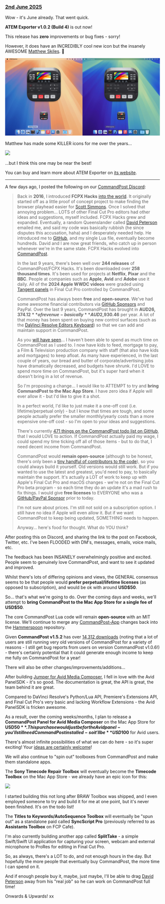 ### [2nd June 2025](/news/20250602)

Wow - it's June already. That went quick.

**ATEM Exporter v1.0.2 (Build 4)** is out now!

This release has **zero** improvements or bug fixes - sorry!

However, it does have an INCREDIBLY cool new icon but the insanely AWESOME [Matthew Skiles](http://matthewskiles.com/). 🥳

![](/static/atem-exporter-icon.jpg)

Matthew has made some KILLER icons for me over the years...

![](/static/latenite-apps.png)

...but I think this one may be near the best!

You can buy and learn more about ATEM Exporter on [its website](https://atemexporter.fcp.cafe).

---

A few days ago, I posted the following on our [CommandPost Discord](https://ltnt.tv/discord):

> Back in **2016**, I introduced **FCPX Hacks** [into the world](https://fcp.cafe/blog/final-cut-pro-hacks/). It originally started off as a little proof of concept project to make finding the browser playhead easier for [Scott Simmons](http://www.scottsimmons.tv/). Once I solved that annoying problem... LOTS of other Final Cut Pro editors had other ideas and suggestions, myself included. FCPX Hacks grew and expanded. Eventually, a random Queenslander called [David Peterson](http://randombits.org/) emailed me, and said my code was basically rubbish (he since disputes this accusation, haha) and I desperately needed help. He introduced me to [GitHub](https://github.com/CommandPost/CommandPost/), and my single Lua file, eventually become hundreds. David and I are now great friends, who catch up in person whenever we're in the same state. FCPX Hacks evolved into [CommandPost](https://commandpost.fcp.cafe).
>
> In the last 9 years, there's been well over **244 releases** of CommandPost/FCPX Hacks. It's been downloaded over **258 thousand times**. It's been used for projects at **Netflix**, **Pixar** and the **BBC**. People at companies such as **Apple**, **Avid** and **Adobe** use it daily. All of the **2024 Apple WWDC videos** were graded using [Tangent panels](https://www.tangentwave.co.uk) in Final Cut Pro controlled by CommandPost.
>
> CommandPost has always been **free** and **open-source**. We've had some awesome financial contributors via [GitHub Sponsors](https://github.com/sponsors/CommandPost) and PayPal. Over the last 9 years, CommandPost has brought in **AUD$26,374.12** of revenue - basically **AUD$2,930.46** per year. A lot of that money has been spent on buying new control surfaces (such as the [DaVinci Resolve Editors Keyboard](https://www.blackmagicdesign.com/products/davinciresolve/keyboard)) so that we can add and maintain support in CommandPost.
>
> As you [will have seen](https://github.com/CommandPost/CommandPost/graphs/code-frequency)... I haven't been able to spend as much time on CommandPost as I used to. I now have kids to feed, mortgage to pay, a Film & Television production company with staff (that also have kids and mortgages) to keep afloat. As many have experienced, in the last couple of years, our bread and butter of corporate/advertising jobs have dramatically decreased, and budgets have shrunk. I'd LOVE to spend more time on CommandPost, but it's super hard when it doesn't bring in a lot of revenue.
>
> So I'm proposing a change... I would like to ATTEMPT to try and **bring CommandPost to the Mac App Store**. I have zero idea if Apple will ever allow it - but I'd like to give it a shot.
>
> In a perfect world, I'd like to just make it a one-off cost (i.e. lifetime/perpetual only) - but I know that times are tough, and some people actually prefer the smaller monthly/yearly costs than a more expensive one-off cost - so I'm open to your ideas and suggestions.
>
> There's currently [471 things on the CommandPost todo list on GitHub](https://github.com/CommandPost/CommandPost/issues), that I would LOVE to action. If CommandPost actually paid my wage, I could spend my time ticking off all of those items - but to do that, I need decent income from CommandPost.
>
> CommandPost would **remain open-source** (although to be honest, there's only been a [tiny handful of contributors to the code](https://github.com/CommandPost/CommandPost/graphs/contributors)), so you could always build it yourself. Old versions would still work. But if you wanted to use the latest and greatest, you'd need to pay, to basically maintain the support. It's actually a LOT of work to keep up with Apple's Final Cut Pro and macOS changes - we're not on the Final Cut Pro beta program - so each time they do an update it's a mad rush to fix things. I would give **free licenses** to EVERYONE who was a [GitHub/PayPal Sponsor](https://github.com/sponsors/CommandPost) prior to today.
>
> I'm not sure about prices. I'm still not sold on a subscription option. I still have no idea if Apple will even allow it. But if we want CommandPost to keep being updated, SOMETHING needs to happen.
>
> Anyway... here's food for thought. What do YOU think?

After posting this on Discord, and sharing the link to the post on Facebook, Twitter, etc. I've been FLOODED with DM's, messages, emails, voice mails, etc.

The feedback has been INSANELY overwhelmingly positive and excited. People seem to genuinely love CommandPost, and want to see it updated and improved.

Whilst there's lots of differing opinions and views, the GENERAL consensus seems to be that people would **prefer perpetual/lifetime licenses** (as opposed to subscription), and would be ok with around **USD$50**.

So... that's what we're going to do. Over the coming days and weeks, we'll attempt to **bring CommandPost to the Mac App Store for a single fee of USD$50**.

The core CommandPost Lua code will remain **open-source** with an MIT license. We'll continue to merge any [CommandPost-App](https://github.com/commandpost/commandpost-app) changes back into the [Hammerspoon](https://www.hammerspoon.org) repository.

Given **CommandPost v1.5.2** has over [14,312 downloads](https://hanadigital.github.io/grev/?user=commandpost&repo=commandpost) (noting that a lot of users are still running very old versions of CommandPost for a variety of reasons - I still get bug reports from users on version CommandPost v1.0.6!) - there's certainly potential that it could generate enough income to keep me fully on CommandPost for a year!

There will also be other changes/improvements/additions...

After building [Jumper for Avid Media Composer](https://getjumper.io/?ref=fcpcafe), I fell in love with the Avid PanelSDK - it's so good. The documentation is great, the API is great, the team behind it are great.

Compared to DaVinci Resolve's Python/Lua API, Premiere's Extensions API, and Final Cut Pro's very basic and lacking Workflow Extensions - the Avid PanelSDK is fricken awesome.

As a result, over the coming weeks/months, I plan to release a **CommandPost Panel for Avid Media Composer** on the Mac App Store for **USD$50**. This purchase would just be for the Avid panel - you'll still need CommandPost installed - so it'll be **USD$100** for Avid users.

There's almost infinite possibilities of what we can do here - so it's super exciting! Your [ideas are certainly welcome](https://commandpost.fcp.cafe/wishlist/)!

We will also continue to "spin out" toolboxes from CommandPost and make them standalone apps.

The **Sony Timecode Repair Toolbox** will eventually become the **Timecode Toolbox** on the Mac App Store - we already have an epic icon for this:

![](/static/timecode-toolbox-icon.png)

I started building this not long after BRAW Toolbox was shipped, and I even employed someone to try and build it for me at one point, but it's never been finished. It's on the todo list!

The **Titles to Keywords/AutoSequence Toolbox** will eventually be "spun out" as a standalone paid called **SyncScript Pro** (previously referred to as **Assistants Toolbox** on FCP Cafe).

I'm also currently building another app called **SplitTake** - a simple Swift/Swift UI application for capturing your screen, webcam and external microphone to ProRes for editing in Final Cut Pro.

So, as always, there's a LOT to do, and not enough hours in the day. But hopefully the more people that eventually buy CommandPost, the more time I can spend on it.

And if enough people buy it, maybe, just maybe, I'll be able to drag [David Peterson](http://randombits.org/) away from his "real job" so he can work on CommandPost full time!

Onwards & Upwards! xx